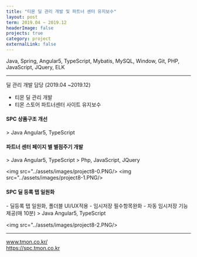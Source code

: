 ```yaml
---
title: "티몬 딜 관리 개발 및 파트너 센터 유지보수"
layout: post
term: 2019.04 ~ 2019.12
headerImage: false
projects: true
category: project
externalLink: false
---
```


Java, Spring, Angular5, TypeScript, Mybatis, MySQL, Window, Git, PHP, JavaScript, JQuery, ELK

---

딜 관리 개발 담당 (2019.04 ~2019.12)
- 티몬 딜 관리 개발
- 티몬 스토어 파트너센터 사이트 유지보수

<h4>SPC 상품구조 개선</h4>
> Java Angular5, TypeScript

<h4>파트너 센터 페이지 별 별점주기 개발</h4>
> Java Angular5, TypeScript
> Php, JavaScript, JQuery

<img src="../assets/images/project8-0.PNG/>
<img src="../assets/images/project8-1.PNG/>

<h4>SPC 딜 등록 탭 일원화</h4>
- 딜등록 탭 일원화, 폴더블 UI/UX적용
- 임시저장 필수항목완화
- 자동 임시저장 기능 제공(매 10분)
> Java Angular5, TypeScript
  
<img src="../assets/images/project8-2.PNG/>

---

www.tmon.co.kr/‎
<br>
https://spc.tmon.co.kr
<br><br>